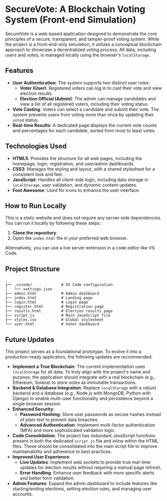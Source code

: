 # SecureVote: A Blockchain Voting System (Front-end Simulation)

SecureVote is a web-based application designed to demonstrate the core principles of a secure, transparent, and tamper-proof voting system. While the project is a front-end-only simulation, it utilizes a conceptual blockchain approach to showcase a decentralized voting process. All data, including users and votes, is managed locally using the browser's `localStorage`.

## Features

  * **User Authentication**: The system supports two distinct user roles:
      * **Voter (User)**: Registered voters can log in to cast their vote and view election results.
      * **Election Official (Admin)**: The admin can manage candidates and view a list of all registered voters, including their voting status.
  * **Vote Casting**: Voters can select a candidate and submit their vote. The system prevents users from voting more than once by updating their `voted` status.
  * **Real-time Results**: A dedicated page displays the current vote counts and percentages for each candidate, sorted from most to least votes.

## Technologies Used

  * **HTML5**: Provides the structure for all web pages, including the homepage, login, registration, and user/admin dashboards.
  * **CSS3**: Manages the styling and layout, with a shared stylesheet for a consistent look and feel.
  * **JavaScript**: Handles all client-side logic, including data storage in `localStorage`, user validation, and dynamic content updates.
  * **Font Awesome**: Used for icons to enhance the user interface.

## How to Run Locally

This is a static website and does not require any server-side dependencies. You can run it locally by following these steps:

1.  **Clone the repository**.
2.  Open the `index.html` file in your preferred web browser.

Alternatively, you can use a live server extension in a code editor like VS Code.

## Project Structure

```
.
├── .vscode/             # VS Code configuration
│   └── settings.json
├── admin.html           # Admin dashboard
├── index.html           # Landing page
├── login.html           # Login page
├── register.html        # Registration page
├── results.html         # Election results page
├── script.js            # Main JavaScript file
├── styles.css           # Global stylesheet
└── user.html            # Voter dashboard
```

## Future Updates

This project serves as a foundational prototype. To evolve it into a production-ready application, the following updates are recommended:

  * **Implement a True Blockchain**: The current implementation uses `localStorage` for all data. To truly align with the project's name and purpose, the application should integrate with a real blockchain (e.g., Ethereum, Solana) to store votes as immutable transactions.
  * **Backend & Database Integration**: Replace `localStorage` with a robust backend and a database (e.g., Node.js with MongoDB, Python with Django) to enable multi-user functionality and persistence beyond a single browser session.
  * **Enhanced Security**:
      * **Password Hashing**: Store user passwords as secure hashes instead of plain text to prevent data breaches.
      * **Advanced Authentication**: Implement multi-factor authentication (MFA) and more sophisticated validation logic.
  * **Code Consolidation**: The project has redundant JavaScript functions present in both the dedicated `script.js` file and inline within the HTML files. These should be consolidated into the main script file to improve maintainability and adherence to best practices.
  * **Improved User Experience**:
      * **Live Updates**: Implement web sockets to provide true real-time updates for election results without requiring a manual page refresh.
      * **Error Handling**: Enhance user feedback with more specific alerts and better form validation.
  * **Admin Features**: Expand the admin dashboard to include features like starting/ending elections, setting election rules, and managing user accounts.